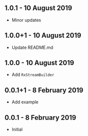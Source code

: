## 1.0.1 - 10 August 2019

* Minor updates

## 1.0.0+1 - 10 August 2019

* Update README.md

## 1.0.0 - 10 August 2019

* Add `RxStreamBuilder`

## 0.0.1+1 - 8 February 2019

* Add example

## 0.0.1 - 8 February 2019

* Initial
